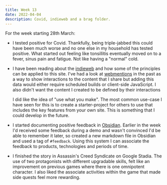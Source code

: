 ```yaml
---
title: Week 13
date: 2022-04-04
description: Covid, indieweb and a brag folder.
---
```


For the week starting 28th March:

- I tested positive for Covid. Thankfully, being triple-jabbed this could have been much worse and no one else in my household has tested positive. What started out feeling like tonsillitis eventually moved on to a fever, sinus pain and fatigue. Not like having a "normal" cold. 

- I have been reading about the [indieweb](https://indieweb.org/) and how some of the principles can be applied to this site. I've had a look at [webmentions](https://indieweb.org/Webmention) in the past as a way to show interactions to the content that I share but adding this data would either require scheduled builds or client-side JavaScript. I also didn't want the content I created to be defined by their interactions

  I did like the idea of "use what you make". The most common use-case I have seen for this is to create a starter-project for others to use that includes the key features from your own site. This is something that I could develop in the future.

- I started documenting positive feedback in [Obsidian](https://obsidian.md/). Earlier in the week I'd received some feedback during a demo and wasn't convinced I'd be able to remember it later, so created a new markdown file in Obsidian and used a tag of `#feedback`. Using this system I can associate the feedback to products, technologies and periods of time.

- I finished the story in Assassin's Creed Syndicate on Google Stadia. The use of two protagonists with different upgradable skills, felt like an improvement on previous games where there is one omnipotent character. I also liked the associate activities within the game that made side quests feel more rewarding.

